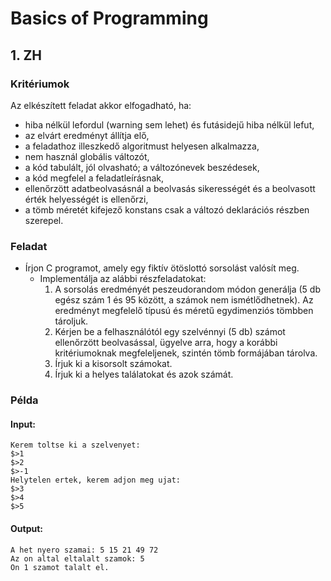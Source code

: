 # Basics of Programming

## 1. ZH

### Kritériumok
Az elkészített feladat akkor elfogadható, ha:
- hiba nélkül lefordul (warning sem lehet) és futásidejű hiba nélkül lefut,
- az elvárt eredményt állítja elő,
- a feladathoz illeszkedő algoritmust helyesen alkalmazza,
- nem használ globális változót,
- a kód tabulált, jól olvasható; a változónevek beszédesek,
- a kód megfelel a feladatleírásnak,
- ellenőrzött adatbeolvasásnál a beolvasás sikerességét és a beolvasott érték helyességét is ellenőrzi,
- a tömb méretét kifejező konstans csak a változó deklarációs részben szerepel.


### Feladat
- Írjon C programot, amely egy fiktív ötöslottó sorsolást valósít meg.
    - Implementálja az alábbi részfeladatokat:
        1. A sorsolás eredményét peszeudorandom módon generálja (5 db egész szám 1 és 95 között, a számok nem ismétlődhetnek). Az eredményt megfelelő típusú és méretű egydimenziós tömbben tároljuk.
        2. Kérjen be a felhasználótól egy szelvénnyi (5 db) számot ellenőrzött beolvasással, ügyelve arra, hogy a korábbi kritériumoknak megfeleljenek, szintén tömb formájában tárolva.
        3. Írjuk ki a kisorsolt számokat.
        4. Írjuk ki a helyes találatokat és azok számát.

### Példa
#### Input:
```
Kerem toltse ki a szelvenyet:
$>1
$>2
$>-1
Helytelen ertek, kerem adjon meg ujat:
$>3
$>4
$>5
```
#### Output:
```
A het nyero szamai: 5 15 21 49 72
Az on altal eltalalt szamok: 5
On 1 szamot talalt el.
```